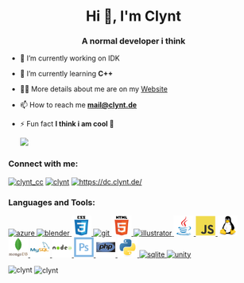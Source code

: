 <h1 align="center">Hi 👋, I'm Clynt</h1>
<h3 align="center">A normal developer i think</h3>


- 🔭 I’m currently working on IDK

- 🌱 I’m currently learning **C++**

- 👨‍💻 More details about me are on my [Website](https://clynt.de/)

- 📫 How to reach me **mail@clynt.de**

- ⚡ Fun fact **I think i am cool 🚬**

    <a href="https://discord.com/users/882166477157986384">
        <img height="256px" src="https://lanyard-profile-readme.vercel.app/api/882166477157986384" />
     </a>

<h3 align="left">Connect with me:</h3>
<p align="left">
<a href="https://instagram.com/clynt_cc" target="blank"><img align="center" src="https://cdn.jsdelivr.net/npm/simple-icons@3.0.1/icons/instagram.svg" alt="clynt_cc" height="30" width="40" /></a>
<a href="https://youtube.com/channel/" target="blank"><img align="center" src="https://cdn.jsdelivr.net/npm/simple-icons@3.0.1/icons/youtube.svg" alt="clynt" height="30" width="40" /></a>
<a href="https://dc.clynt.de/" target="blank"><img align="center" src="https://cdn.jsdelivr.net/npm/simple-icons@3.0.1/icons/discord.svg" alt="https://dc.clynt.de/" height="30" width="40" /></a>
</p>

<h3 align="left">Languages and Tools:</h3>
<p align="left"> <a href="https://azure.microsoft.com/en-in/" target="_blank"> <img src="https://www.vectorlogo.zone/logos/microsoft_azure/microsoft_azure-icon.svg" alt="azure" width="40" height="40"/> </a> <a href="https://www.blender.org/" target="_blank"> <img src="https://download.blender.org/branding/community/blender_community_badge_white.svg" alt="blender" width="40" height="40"/> </a> <a href="https://www.w3schools.com/css/" target="_blank"> <img src="https://raw.githubusercontent.com/devicons/devicon/master/icons/css3/css3-original-wordmark.svg" alt="css3" width="40" height="40"/> </a> <a href="https://git-scm.com/" target="_blank"> <img src="https://www.vectorlogo.zone/logos/git-scm/git-scm-icon.svg" alt="git" width="40" height="40"/> </a> <a href="https://www.w3.org/html/" target="_blank"> <img src="https://raw.githubusercontent.com/devicons/devicon/master/icons/html5/html5-original-wordmark.svg" alt="html5" width="40" height="40"/> </a> <a href="https://www.adobe.com/in/products/illustrator.html" target="_blank"> <img src="https://www.vectorlogo.zone/logos/adobe_illustrator/adobe_illustrator-icon.svg" alt="illustrator" width="40" height="40"/> </a> <a href="https://www.java.com" target="_blank"> <img src="https://raw.githubusercontent.com/devicons/devicon/master/icons/java/java-original.svg" alt="java" width="40" height="40"/> </a> <a href="https://developer.mozilla.org/en-US/docs/Web/JavaScript" target="_blank"> <img src="https://raw.githubusercontent.com/devicons/devicon/master/icons/javascript/javascript-original.svg" alt="javascript" width="40" height="40"/> </a> <a href="https://www.linux.org/" target="_blank"> <img src="https://raw.githubusercontent.com/devicons/devicon/master/icons/linux/linux-original.svg" alt="linux" width="40" height="40"/> </a> <a href="https://www.mongodb.com/" target="_blank"> <img src="https://raw.githubusercontent.com/devicons/devicon/master/icons/mongodb/mongodb-original-wordmark.svg" alt="mongodb" width="40" height="40"/> </a> <a href="https://www.mysql.com/" target="_blank"> <img src="https://raw.githubusercontent.com/devicons/devicon/master/icons/mysql/mysql-original-wordmark.svg" alt="mysql" width="40" height="40"/> </a> <a href="https://nodejs.org" target="_blank"> <img src="https://raw.githubusercontent.com/devicons/devicon/master/icons/nodejs/nodejs-original-wordmark.svg" alt="nodejs" width="40" height="40"/> </a> <a href="https://www.photoshop.com/en" target="_blank"> <img src="https://raw.githubusercontent.com/devicons/devicon/master/icons/photoshop/photoshop-line.svg" alt="photoshop" width="40" height="40"/> </a> <a href="https://www.php.net" target="_blank"> <img src="https://raw.githubusercontent.com/devicons/devicon/master/icons/php/php-original.svg" alt="php" width="40" height="40"/> </a> <a href="https://www.python.org" target="_blank"> <img src="https://raw.githubusercontent.com/devicons/devicon/master/icons/python/python-original.svg" alt="python" width="40" height="40"/> </a> <a href="https://www.sqlite.org/" target="_blank"> <img src="https://www.vectorlogo.zone/logos/sqlite/sqlite-icon.svg" alt="sqlite" width="40" height="40"/> </a> <a href="https://unity.com/" target="_blank"> <img src="https://www.vectorlogo.zone/logos/unity3d/unity3d-icon.svg" alt="unity" width="40" height="40"/> </a> </p>

<p><img align="left" src="https://github-readme-stats.vercel.app/api/top-langs?username=clynt707&show_icons=true&locale=en&layout=compact" alt="clynt" /></p>

<p>&nbsp;<img align="center" src="https://github-readme-stats.vercel.app/api?username=clynt707&show_icons=true&locale=en" alt="clynt" /></p>
